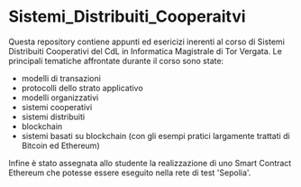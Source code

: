 # Sistemi_Distribuiti_Cooperaitvi
Questa repository contiene appunti ed esericizi inerenti al corso di Sistemi Distribuiti Cooperativi del CdL in Informatica Magistrale di Tor Vergata.
Le principali tematiche affrontate durante il corso sono state:
- modelli di transazioni
- protocolli dello strato applicativo
- modelli organizzativi
- sistemi cooperativi
- sistemi distribuiti
- blockchain
- sistemi basati su blockchain (con gli esempi pratici largamente trattati di Bitcoin ed Ethereum)

Infine è stato assegnata allo studente la realizzazione di uno Smart Contract Ethereum che potesse essere eseguito nella rete di test 'Sepolia'.
